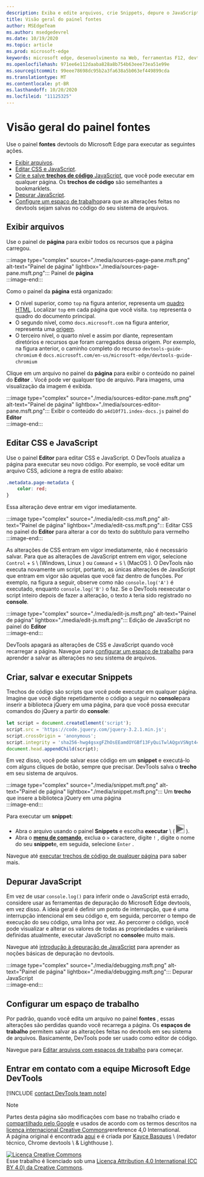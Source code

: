 ```yaml
---
description: Exiba e edite arquivos, crie Snippets, depure o JavaScript e configure os espaços de trabalho no painel fontes do Microsoft Edge DevTools.
title: Visão geral do painel fontes
author: MSEdgeTeam
ms.author: msedgedevrel
ms.date: 10/19/2020
ms.topic: article
ms.prod: microsoft-edge
keywords: microsoft edge, desenvolvimento na Web, ferramentas F12, devtools
ms.openlocfilehash: 971ee6e112daaba828a8b754b63eee73ea51e99e
ms.sourcegitcommit: 99eee78698dc95b2a3fa638a5b063ef449899cda
ms.translationtype: MT
ms.contentlocale: pt-BR
ms.lasthandoff: 10/20/2020
ms.locfileid: "11125325"
---
```

<!-- Copyright Kayce Basques 

   Licensed under the Apache License, Version 2.0 (the "License");
   you may not use this file except in compliance with the License.
   You may obtain a copy of the License at

       https://www.apache.org/licenses/LICENSE-2.0

   Unless required by applicable law or agreed to in writing, software
   distributed under the License is distributed on an "AS IS" BASIS,
   WITHOUT WARRANTIES OR CONDITIONS OF ANY KIND, either express or implied.
   See the License for the specific language governing permissions and
   limitations under the License.  -->

# Visão geral do painel fontes  

Use o painel **fontes** devtools do Microsoft Edge para executar as seguintes ações.  

*   [Exibir arquivos](#view-files).  
*   [Editar CSS e JavaScript](#edit-css-and-javascript).  
*   [Crie e salve **trechos de código** JavaScript](#create-save-and-run-snippets), que você pode executar em qualquer página.  Os **trechos de código** são semelhantes a bookmarklets.  
*   [Depurar JavaScript](#debug-javascript).  
*   [Configure um espaço de trabalho](#set-up-a-workspace)para que as alterações feitas no devtools sejam salvas no código do seu sistema de arquivos.  
    
## Exibir arquivos  

Use o painel de **página** para exibir todos os recursos que a página carregou.

:::image type="complex" source="./media/sources-page-pane.msft.png" alt-text="Painel de página" lightbox="./media/sources-page-pane.msft.png":::
   Painel de **página**  
:::image-end:::  

Como o painel da **página** está organizado:  
*   O nível superior, como `top` na figura anterior, representa um [quadro HTML][W3CHtml4Frames].  Localizar `top` em cada página que você visita.  `top` representa o quadro do documento principal.  
*   O segundo nível, como `docs.microsoft.com` na figura anterior, representa uma [origem][HtmlstandardOrigin].  
*   O terceiro nível, o quarto nível e assim por diante, representam diretórios e recursos que foram carregados dessa origem.  Por exemplo, na figura anterior, o caminho completo do recurso `devtools-guide-chromium` é `docs.microsoft.com/en-us/microsoft-edge/devtools-guide-chromium`  
    
Clique em um arquivo no painel da **página** para exibir o conteúdo no painel do **Editor** .  Você pode ver qualquer tipo de arquivo.  Para imagens, uma visualização da imagem é exibida.  

:::image type="complex" source="./media/sources-editor-pane.msft.png" alt-text="Painel de página" lightbox="./media/sources-editor-pane.msft.png":::
   Exibir o conteúdo do `a4d10f71.index-docs.js` painel do **Editor**  
:::image-end:::  

## Editar CSS e JavaScript  

Use o painel **Editor** para editar CSS e JavaScript.  O DevTools atualiza a página para executar seu novo código.  Por exemplo, se você editar um arquivo CSS, adicione a regra de estilo abaixo:

```css
.metadata.page-metadata {
    color: red;
}
```

Essa alteração deve entrar em vigor imediatamente.

:::image type="complex" source="./media/edit-css.msft.png" alt-text="Painel de página" lightbox="./media/edit-css.msft.png":::
   Editar CSS no painel do **Editor** para alterar a cor do texto do subtítulo para vermelho  
:::image-end:::  

As alterações de CSS entram em vigor imediatamente, não é necessário salvar.  Para que as alterações de JavaScript entrem em vigor, selecione `Control` + `S` \ (Windows, Linux \) ou `Command` + `S` \ (MacOS \).  O DevTools não executa novamente um script, portanto, as únicas alterações de JavaScript que entram em vigor são aquelas que você faz dentro de funções.  Por exemplo, na figura a seguir, observe como não `console.log('A')` é executado, enquanto `console.log('B')` o faz.  Se o DevTools reexecutar o script inteiro depois de fazer a alteração, o texto `A` teria sido registrado no **console**.  

:::image type="complex" source="./media/edit-js.msft.png" alt-text="Painel de página" lightbox="./media/edit-js.msft.png":::
   Edição de JavaScript no painel do **Editor**  
:::image-end:::  

DevTools apagará as alterações de CSS e JavaScript quando você recarregar a página.  Navegue para [configurar um espaço de trabalho](#set-up-a-workspace) para aprender a salvar as alterações no seu sistema de arquivos.  

## Criar, salvar e executar Snippets  

Trechos de código são scripts que você pode executar em qualquer página.  Imagine que você digite repetidamente o código a seguir no **console**para inserir a biblioteca jQuery em uma página, para que você possa executar comandos do jQuery a partir do **console**:  

```javascript
let script = document.createElement('script');
script.src = 'https://code.jquery.com/jquery-3.2.1.min.js';
script.crossOrigin = 'anonymous';
script.integrity = 'sha256-hwg4gsxgFZhOsEEamdOYGBf13FyQuiTwlAQgxVSNgt4=';
document.head.appendChild(script);
```  

Em vez disso, você pode salvar esse código em um **snippet** e executá-lo com alguns cliques de botão, sempre que precisar.  DevTools salva o **trecho** em seu sistema de arquivos.  

:::image type="complex" source="./media/snippet.msft.png" alt-text="Painel de página" lightbox="./media/snippet.msft.png":::
   Um **trecho** que insere a biblioteca jQuery em uma página  
:::image-end:::  

Para executar um **snippet**:

*   Abra o arquivo usando o painel **Snippets** e escolha **executar** \ ( ![ o botão executar ][ImageRunIcon] \).  
*   Abra o **[menu de comando][DevtoolsGuideChromiumCommandMenuIndex]**, exclua o `>` caractere, digite `!` , digite o nome do seu **snippet**e, em seguida, selecione `Enter` .  
    
Navegue até [executar trechos de código de qualquer página][DevtoolsGuideChromiumJavascriptSnippets] para saber mais.

## Depurar JavaScript  

Em vez de usar `console.log()` para inferir onde o JavaScript está errado, considere usar as ferramentas de depuração do Microsoft Edge devtools, em vez disso.  A ideia geral é definir um ponto de interrupção, que é uma interrupção intencional em seu código e, em seguida, percorrer o tempo de execução do seu código, uma linha por vez.  Ao percorrer o código, você pode visualizar e alterar os valores de todas as propriedades e variáveis definidas atualmente, executar JavaScript no **console**e muito mais.

Navegue até [introdução à depuração de JavaScript][DevtoolsGuideChromiumJavascriptIndex] para aprender as noções básicas de depuração no devtools.

:::image type="complex" source="./media/debugging.msft.png" alt-text="Painel de página" lightbox="./media/debugging.msft.png":::
   Depurar JavaScript  
:::image-end:::  

## Configurar um espaço de trabalho  

Por padrão, quando você edita um arquivo no painel **fontes** , essas alterações são perdidas quando você recarrega a página.  Os **espaços de trabalho** permitem salvar as alterações feitas no devtools em seu sistema de arquivos.  Basicamente, DevTools pode ser usado como editor de código.

Navegue para [Editar arquivos com espaços de trabalho][DevtoolsGuideChromiumWorkspacesIndex] para começar.

## Entrar em contato com a equipe Microsoft Edge DevTools  

[!INCLUDE [contact DevTools team note](./includes/contact-devtools-team-note.md)]  

<!-- image links -->  

[ImageRunIcon]: ./media/run-snippet-icon.msft.png  

<!-- links -->  

[DevtoolsGuideChromiumCommandMenuIndex]: ./command-menu/index.md "Executar comandos com o menu de comando do Microsoft Edge DevTools"  
[DevtoolsGuideChromiumJavascriptIndex]: ./javascript/index.md "Introdução à depuração de JavaScript no Microsoft Edge DevTools"  
[DevtoolsGuideChromiumJavascriptSnippets]: ./javascript/snippets.md "Executar trechos de JavaScript em qualquer página com o Microsoft Edge DevTools"  
[DevtoolsGuideChromiumWorkspacesIndex]: ./workspaces/index.md "Editar arquivos com espaços de trabalho"  

[HtmlstandardOrigin]: https://html.spec.whatwg.org/multipage/origin.html#origin "Origem-padrão HTML"  

[W3CHtml4Frames]: https://w3.org/TR/html401/present/frames.html "Quadros | W3C"  

> [!NOTE]
> Partes desta página são modificações com base no trabalho criado e [compartilhado pelo Google][GoogleSitePolicies] e usados de acordo com os termos descritos na [licença internacional Creative Commons][CCA4IL]rereference 4,0 International.  
> A página original é encontrada [aqui](https://developers.google.com/web/tools/chrome-devtools/sources) e é criada por [Kayce Basques][KayceBasques] \ (redator técnico, Chrome devtools \ & Lighthouse \).  

[![Licença Creative Commons][CCby4Image]][CCA4IL]  
Esse trabalho é licenciado sob uma [Licença Attribution 4.0 International (CC BY 4.0) da Creative Commons][CCA4IL].  

[CCA4IL]: https://creativecommons.org/licenses/by/4.0  
[CCby4Image]: https://i.creativecommons.org/l/by/4.0/88x31.png  
[GoogleSitePolicies]: https://developers.google.com/terms/site-policies  
[KayceBasques]: https://developers.google.com/web/resources/contributors/kaycebasques  
